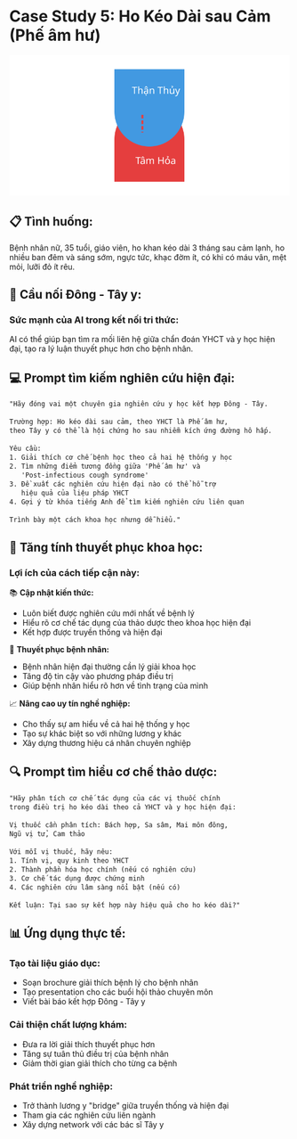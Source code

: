 # Case Study 5: Ho Kéo Dài sau Cảm (Phế âm hư)

![AI Research Bridge](../../images/chapter-4/4.2.svg)

## 📋 **Tình huống:**
Bệnh nhân nữ, 35 tuổi, giáo viên, ho khan kéo dài 3 tháng sau cảm lạnh, ho nhiều ban đêm và sáng sớm, ngực tức, khạc đờm ít, có khi có máu vân, mệt mỏi, lưỡi đỏ ít rêu.

## 🌉 **Cầu nối Đông - Tây y:**

### **Sức mạnh của AI trong kết nối tri thức:**
AI có thể giúp bạn tìm ra mối liên hệ giữa chẩn đoán YHCT và y học hiện đại, tạo ra lý luận thuyết phục hơn cho bệnh nhân.

## 💻 **Prompt tìm kiếm nghiên cứu hiện đại:**

```
"Hãy đóng vai một chuyên gia nghiên cứu y học kết hợp Đông - Tây.

Trường hợp: Ho kéo dài sau cảm, theo YHCT là Phế âm hư, 
theo Tây y có thể là hội chứng ho sau nhiễm kích ứng đường hô hấp.

Yêu cầu:
1. Giải thích cơ chế bệnh học theo cả hai hệ thống y học
2. Tìm những điểm tương đồng giữa 'Phế âm hư' và 
   'Post-infectious cough syndrome'
3. Đề xuất các nghiên cứu hiện đại nào có thể hỗ trợ 
   hiệu quả của liệu pháp YHCT
4. Gợi ý từ khóa tiếng Anh để tìm kiếm nghiên cứu liên quan

Trình bày một cách khoa học nhưng dễ hiểu."
```

## 🔬 **Tăng tính thuyết phục khoa học:**

### **Lợi ích của cách tiếp cận này:**

📚 **Cập nhật kiến thức:**
- Luôn biết được nghiên cứu mới nhất về bệnh lý
- Hiểu rõ cơ chế tác dụng của thảo dược theo khoa học hiện đại
- Kết hợp được truyền thống và hiện đại

🎯 **Thuyết phục bệnh nhân:**
- Bệnh nhân hiện đại thường cần lý giải khoa học
- Tăng độ tin cậy vào phương pháp điều trị
- Giúp bệnh nhân hiểu rõ hơn về tình trạng của mình

📈 **Nâng cao uy tín nghề nghiệp:**
- Cho thấy sự am hiểu về cả hai hệ thống y học
- Tạo sự khác biệt so với những lương y khác
- Xây dựng thương hiệu cá nhân chuyên nghiệp

## 🔍 **Prompt tìm hiểu cơ chế thảo dược:**

```
"Hãy phân tích cơ chế tác dụng của các vị thuốc chính 
trong điều trị ho kéo dài theo cả YHCT và y học hiện đại:

Vị thuốc cần phân tích: Bách hợp, Sa sâm, Mai môn đông, 
Ngũ vị tử, Cam thảo

Với mỗi vị thuốc, hãy nêu:
1. Tính vị, quy kinh theo YHCT
2. Thành phần hóa học chính (nếu có nghiên cứu)
3. Cơ chế tác dụng được chứng minh
4. Các nghiên cứu lâm sàng nổi bật (nếu có)

Kết luận: Tại sao sự kết hợp này hiệu quả cho ho kéo dài?"
```

## 📊 **Ứng dụng thực tế:**

### **Tạo tài liệu giáo dục:**
- Soạn brochure giải thích bệnh lý cho bệnh nhân
- Tạo presentation cho các buổi hội thảo chuyên môn
- Viết bài báo kết hợp Đông - Tây y

### **Cải thiện chất lượng khám:**
- Đưa ra lời giải thích thuyết phục hơn
- Tăng sự tuân thủ điều trị của bệnh nhân
- Giảm thời gian giải thích cho từng ca bệnh

### **Phát triển nghề nghiệp:**
- Trở thành lương y "bridge" giữa truyền thống và hiện đại
- Tham gia các nghiên cứu liên ngành
- Xây dựng network với các bác sĩ Tây y
